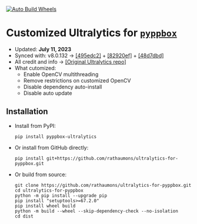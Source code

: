 [![Auto Build Wheels](https://github.com/rathaumons/ultralytics-for-pyppbox/actions/workflows/autobuild.yaml/badge.svg)](https://github.com/rathaumons/ultralytics-for-pyppbox/actions/workflows/autobuild.yaml)

# Customized Ultralytics for [`pyppbox`](https://github.com/rathaumons/pyppbox)

* Updated: **July 11, 2023**
* Synced with: v8.0.132 -> [[495edc2]](https://github.com/ultralytics/ultralytics/commit/495edc261f4769ed31b118eafd8cdc23da2935fd) + [[82920ef]](https://github.com/ultralytics/ultralytics/commit/82920ef7ec4c529439c68a4aecc5c7935ecdecc1) + [[48d7dbd]](https://github.com/ultralytics/ultralytics/commit/48d7dbdbf949da70162610b71af049c7926b4963)
* All credit and info -> [[Original Ultralytics repo]](https://github.com/ultralytics/ultralytics)
* What cutomized:
    - Enable OpenCV multithreading
    - Remove restrictions on customized OpenCV
    - Disable dependency auto-install
    - Disable auto update

## Installation

* Install from PyPI: 
    ```
    pip install pyppbox-ultralytics
    ``` 
* Or install from GitHub directly:
    ```
    pip install git+https://github.com/rathaumons/ultralytics-for-pyppbox.git
    ```
* Or build from source:
    ```
    git clone https://github.com/rathaumons/ultralytics-for-pyppbox.git
    cd ultralytics-for-pyppbox
    python -m pip install --upgrade pip
    pip install "setuptools>=67.2.0"
    pip install wheel build
    python -m build --wheel --skip-dependency-check --no-isolation
    cd dist
    ```
  
